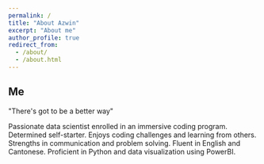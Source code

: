 ```yaml
---
permalink: /
title: "About Azwin"
excerpt: "About me"
author_profile: true
redirect_from: 
  - /about/
  - /about.html
---
```

## Me
"There's got to be a better way"

Passionate data scientist enrolled in an immersive coding program. Determined self-starter. Enjoys coding challenges and learning from others. Strengths in communication and problem solving. Fluent in English and Cantonese. Proficient in Python and data visualization using PowerBI.